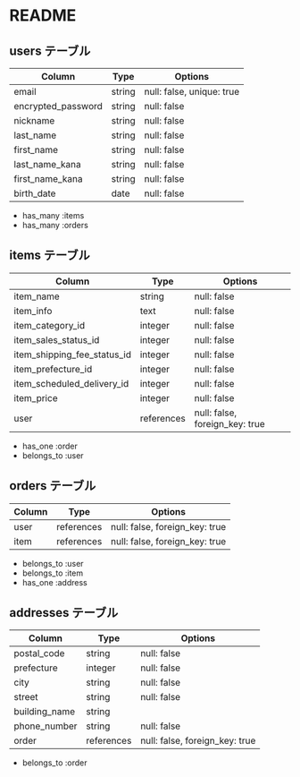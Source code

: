 # README

## users テーブル

| Column              | Type     | Options                   |
| ------------------- | -------- | ------------------------- |
| email               | string   | null: false, unique: true |
| encrypted_password  | string   | null: false               |
| nickname            | string   | null: false               |
| last_name           | string   | null: false               |
| first_name          | string   | null: false               |
| last_name_kana      | string   | null: false               |
| first_name_kana     | string   | null: false               |
| birth_date            | date     | null: false               |

- has_many :items
- has_many :orders


## items テーブル

| Column                      | Type       | Options                        |
| --------------------------- | ---------- | ------------------------------ |
| item_name                   | string     | null: false                    |
| item_info                   | text       | null: false                    |
| item_category_id            | integer    | null: false                    |
| item_sales_status_id        | integer    | null: false                    |
| item_shipping_fee_status_id | integer    | null: false                    |
| item_prefecture_id          | integer    | null: false                    |
| item_scheduled_delivery_id  | integer    | null: false                    |
| item_price                  | integer    | null: false                    |
| user                        | references | null: false, foreign_key: true |

- has_one :order
- belongs_to :user

## orders テーブル

| Column  | Type       | Options                        |
| ------- | ---------- | ------------------------------ |
| user    | references | null: false, foreign_key: true |
| item    | references | null: false, foreign_key: true |

- belongs_to :user
- belongs_to :item
- has_one :address

## addresses テーブル

| Column                      | Type       | Options                        |
| --------------------------- | ---------- | ------------------------------ |
| postal_code                 | string     | null: false                    |
| prefecture                  | integer    | null: false                    |
| city                        | string     | null: false                    |
| street                      | string     | null: false                    |
| building_name               | string     |                                |
| phone_number                | string     | null: false                    |
| order                       | references | null: false, foreign_key: true |

- belongs_to :order